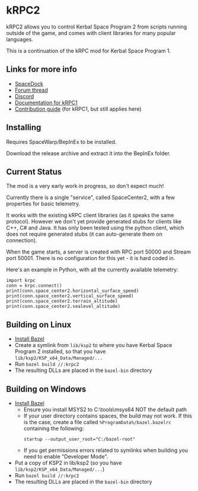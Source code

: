 # kRPC2

kRPC2 allows you to control Kerbal Space Program 2 from scripts running outside of
the game, and comes with client libraries for many popular languages.

This is a continuation of the kRPC mod for Kerbal Space Program 1.

## Links for more info

 * [SpaceDock](https://spacedock.info/mod/3322/kRPC2)
 * [Forum thread](https://forum.kerbalspaceprogram.com/index.php?/topic/214999-krpc2-control-the-game-using-python-c-c-java-lua/)
 * [Discord](https://discord.gg/bXuaTrj)
 * [Documentation for kRPC1](https://krpc.github.io/krpc)
 * [Contribution guide](https://github.com/krpc/krpc/blob/main/Contributing.md) (for kRPC1, but still applies here)
 
## Installing

Requires SpaceWarp/BepInEx to be installed.

Download the release archive and extract it into the BepInEx folder.

## Current Status

The mod is a very early work in progress, so don't expect much!

Currently there is a single "service", called SpaceCenter2, with a few properties for basic telemetry.

It works with the existing kRPC client libraries (as it speaks the same protocol).
However we don't yet provide generated stubs for clients like C++, C# and Java.
It has only been tested using the python client, which does not require
generated stubs (it can auto-generate them on connection).

When the game starts, a server is created with RPC port 50000 and Stream port 50001.
There is no configuration for this yet - it is hard coded in.

Here's an example in Python, with all the currently available telemetry:
```
import krpc
conn = krpc.connect()
print(conn.space_center2.horizontal_surface_speed)
print(conn.space_center2.vertical_surface_speed)
print(conn.space_center2.terrain_altitude)
print(conn.space_center2.sealevel_altitude)
```

## Building on Linux

 * [Install Bazel](https://bazel.build/install/)
 * Create a symlink from `lib/ksp2` to where you have Kerbal Space Program 2 installed, so that you have `lib/ksp2/KSP_x64_Data/Managed/...`
 * Run `bazel build //:krpc2`
 * The resulting DLLs are placed in the `bazel-bin` directory

## Building on Windows

 * [Install Bazel](https://bazel.build/install/)
   * Ensure you install MSYS2 to C:\tools\msys64 NOT the default path
   * If your user directory contains spaces, the build may not work. If this is the case, create a file called
     `%ProgramData%/bazel.bazelrc` containing the following:
     ```
     startup --output_user_root="C:/bazel-root"
     ```
   * If you get permissions errors related to symlinks when building you need to enable "Developer Mode".
 * Put a copy of KSP2 in lib/ksp2 (so you have `lib/ksp2/KSP_x64_Data/Managed/...`)
 * Run `bazel build //:krpc2`
 * The resulting DLLs are placed in the `bazel-bin` directory
